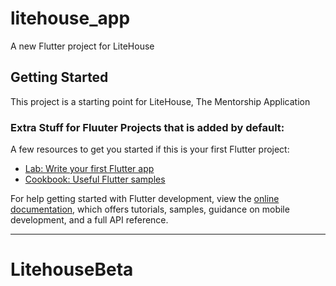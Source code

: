 # litehouse_app

A new Flutter project for LiteHouse

## Getting Started

This project is a starting point for LiteHouse, The Mentorship Application






### Extra Stuff for Fluuter Projects that is added by default:

A few resources to get you started if this is your first Flutter project:

- [Lab: Write your first Flutter app](https://docs.flutter.dev/get-started/codelab)
- [Cookbook: Useful Flutter samples](https://docs.flutter.dev/cookbook)

For help getting started with Flutter development, view the
[online documentation](https://docs.flutter.dev/), which offers tutorials,
samples, guidance on mobile development, and a full API reference.

---

# LitehouseBeta
